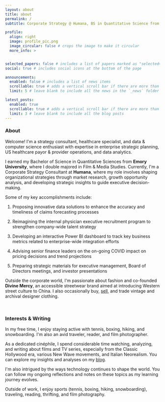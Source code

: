 ```yaml
---
layout: about
title: about
permalink: /
subtitle: Corporate Strategy @ Humana, BS in Quantitative Science from <a href = "https://quantitative.emory.edu/"> Emory University </a>

profile:
  align: right
  image: profile_pic.png
  image_circular: false # crops the image to make it circular
  more_info: >


selected_papers: false # includes a list of papers marked as "selected={true}"
social: true # includes social icons at the bottom of the page

announcements:
  enabled: false # includes a list of news items
  scrollable: true # adds a vertical scroll bar if there are more than 3 news items
  limit: 5 # leave blank to include all the news in the `_news` folder

latest_posts:
  enabled: true
  scrollable: true # adds a vertical scroll bar if there are more than 3 new posts items
  limit: 3 # leave blank to include all the blog posts
---
```


### About

Welcome! I'm a strategy consultant, healthcare specialist, and data & computer science enthusiast with expertise in enterprise strategic planning, US healthcare payor & provider operations, and data analytics.

I earned my Bachelor of Science in Quantitative Sciences from **Emory University**, where I double majored in Film & Media Studies. Currently, I'm a Corporate Strategy Consultant at **Humana**, where my role involves shaping organizational strategies through market research, growth opportunity analysis, and developing strategic insights to guide executive decision-making.

Some of my key accomplishments include:

1. Proposing innovative data solutions to enhance the accuracy and timeliness of claims forecasting processes

2. Reimagining the internal physician executive recruitment program to strengthen company-wide talent strategy

3. Developing an interactive Power BI dashboard to track key business metrics related to enterprise-wide integration efforts

4. Advising senior finance leaders on the on-going COVID impact on pricing decisions and trend projections

5. Preparing strategic materials for executive management, Board of Directors meetings, and investor presentations

Outside the corporate world, I'm passionate about fashion and co-founded **Divine Mercy**, an accessible streetwear brand aimed at introducing Western street culture to China. I also occasionally buy, [sell](https://www.grailed.com/1359775899), and trade vintage and archival designer clothing.

<br>

### Interests & Writing

In my free time, I enjoy staying active with tennis, boxing, hiking, and snowboarding. I'm also an avid traveler, reader, and film photographer.

As a dedicated cinéphile, I spend considerable time watching, analyzing, and writing about films and TV series, especially from the Classic Hollywood era, various New Wave movements, and Italian Neorealism. You can explore my insights and analyses on my [blog](blog/category/film/).

I'm also intrigued by the ways technology continues to shape the world. You can follow my ongoing reflections and notes on these topics as my learning journey evolves.

Outside of work, I enjoy sports (tennis, boxing, hiking, snowboarding), traveling, reading, thrifting, and film photography.

<br>